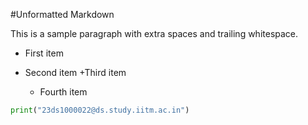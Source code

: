 #Unformatted Markdown

This is a sample paragraph with extra spaces and trailing whitespace.

- First item
- Second item
  +Third item

  - Fourth item

```py
print("23ds1000022@ds.study.iitm.ac.in")

```
